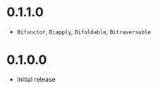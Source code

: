 0.1.1.0
=======

  * `Bifunctor`, `Biapply`, `Bifoldable`, `Bitraversable`

0.1.0.0
=======

  * Initial release
